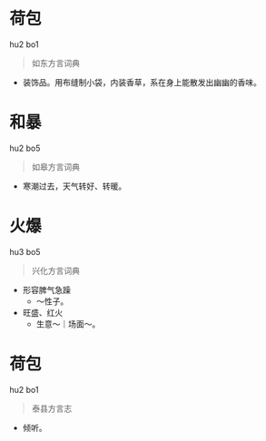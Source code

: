 # 荷包
hu2 bo1
> 如东方言词典
- 装饰品。用布缝制小袋，内装香草，系在身上能散发出幽幽的香味。

# 和暴
hu2 bo5
> 如皋方言词典
- 寒潮过去，天气转好、转暖。

# 火爆
hu3 bo5
> 兴化方言词典
- 形容脾气急躁
  - ～性子。
- 旺盛、红火
  - 生意～｜场面～。

# 荷包
hu2 bo1
> 泰县方言志
- 倾听。
